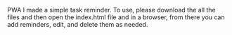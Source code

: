 PWA
I made a simple task reminder.
To use, please download the all the files and then open the index.html file and in a browser, from there you can add reminders, edit, and delete them as needed. 
